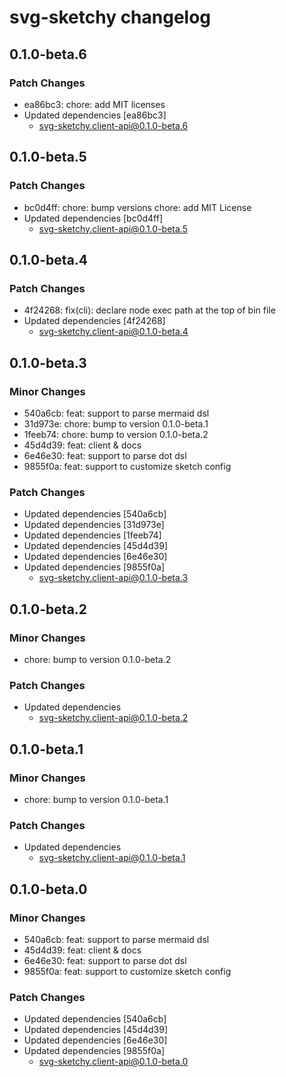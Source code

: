 # svg-sketchy changelog

## 0.1.0-beta.6

### Patch Changes

- ea86bc3: chore: add MIT licenses
- Updated dependencies [ea86bc3]
  - svg-sketchy.client-api@0.1.0-beta.6

## 0.1.0-beta.5

### Patch Changes

- bc0d4ff: chore: bump versions
  chore: add MIT License
- Updated dependencies [bc0d4ff]
  - svg-sketchy.client-api@0.1.0-beta.5

## 0.1.0-beta.4

### Patch Changes

- 4f24268: fix(cli): declare node exec path at the top of bin file
- Updated dependencies [4f24268]
  - svg-sketchy.client-api@0.1.0-beta.4

## 0.1.0-beta.3

### Minor Changes

- 540a6cb: feat: support to parse mermaid dsl
- 31d973e: chore: bump to version 0.1.0-beta.1
- 1feeb74: chore: bump to version 0.1.0-beta.2
- 45d4d39: feat: client & docs
- 6e46e30: feat: support to parse dot dsl
- 9855f0a: feat: support to customize sketch config

### Patch Changes

- Updated dependencies [540a6cb]
- Updated dependencies [31d973e]
- Updated dependencies [1feeb74]
- Updated dependencies [45d4d39]
- Updated dependencies [6e46e30]
- Updated dependencies [9855f0a]
  - svg-sketchy.client-api@0.1.0-beta.3

## 0.1.0-beta.2

### Minor Changes

- chore: bump to version 0.1.0-beta.2

### Patch Changes

- Updated dependencies
  - svg-sketchy.client-api@0.1.0-beta.2

## 0.1.0-beta.1

### Minor Changes

- chore: bump to version 0.1.0-beta.1

### Patch Changes

- Updated dependencies
  - svg-sketchy.client-api@0.1.0-beta.1

## 0.1.0-beta.0

### Minor Changes

- 540a6cb: feat: support to parse mermaid dsl
- 45d4d39: feat: client & docs
- 6e46e30: feat: support to parse dot dsl
- 9855f0a: feat: support to customize sketch config

### Patch Changes

- Updated dependencies [540a6cb]
- Updated dependencies [45d4d39]
- Updated dependencies [6e46e30]
- Updated dependencies [9855f0a]
  - svg-sketchy.client-api@0.1.0-beta.0
